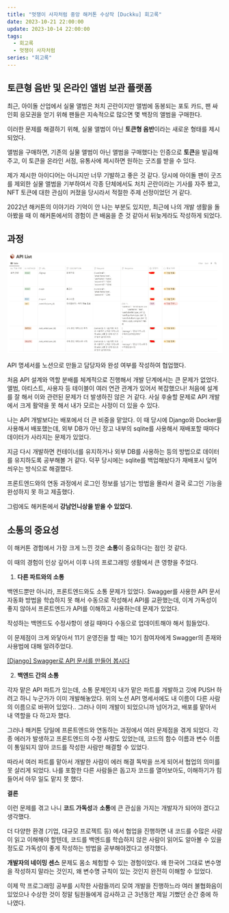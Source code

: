 ```yaml
---
title: "멋쟁이 사자처럼 중앙 해커톤 수상작 [Duckku] 회고록"
date: 2023-10-21 22:00:00
update: 2023-10-14 22:00:00
tags:
  - 회고록
  - 멋쟁이 사자처럼
series: "회고록"
---
```


## 토큰형 음반 및 온라인 앨범 보관 플랫폼

최근, 아이돌 산업에서 실물 앨범은 처치 곤란이지만 앨범에 동봉되는 포토 카드, 팬 싸인회 응모권을 얻기 위해 팬들은 지속적으로 많으면 몇 백장의 앨범을 구매한다.

이러한 문제를 해결하기 위해, 실물 앨범이 아닌 **토큰형 음반**이라는 새로운 형태를 제시되었다.

앨범을 구매하면, 기존의 실물 앨범이 아닌 앨범을 구매했다는 인증으로 **토큰**을 발급해주고, 이 토큰을 온라인 서점, 유통사에 제시하면 원하는 굿즈를 받을 수 있다.

제가 제시한 아이디어는 아니지만 너무 기발하고 좋은 것 같다. 당시에 아이돌 팬이 굿즈를 제외한 실물 앨범을 기부하여서 각종 단체에서도 처치 곤란이라는 기사를 자주 봤고, NFT 토큰에 대한 관심이 커졌을 당시라서 적절한 주제 선정이었던 거 같다.

2022년 해커톤의 이야기라 기억이 안 나는 부분도 있지만, 최근에 나의 개발 생활을 돌아봤을 때 이 해커톤에서의 경험이 큰 배움을 준 것 같아서 뒤늦게라도 작성하게 되었다.

## 과정

![](image-1.png)

API 명세서를 노션으로 만들고 담당자와 완성 여부를 작성하여 협업했다.

처음 API 설계와 역할 분배를 체계적으로 진행해서 개발 단계에서는 큰 문제가 없었다. 앨범, 아티스트, 사용자 등 테이블이 여러 연관 관계가 있어서 복잡했으나! 처음에 설계를 잘 해서 이와 관련된 문제가 더 발생하진 않은 거 같다. 사실 후술할 문제로 API 개발에서 크게 활약을 못 해서 내가 모르는 사정이 더 있을 수 있다.

나는 API 개발보다는 배포에서 더 큰 비중을 맡았다. 이 때 당시에 Django와 Docker를 사용해서 배포했는데, 외부 DB가 아닌 장고 내부의 sqlite를 사용해서 재배포할 때마다 데이터가 사라지는 문제가 있었다.

지금 다시 개발하면 컨테이너를 유지하거나 외부 DB를 사용하는 등의 방법으로 데이터를 유지하도록 공부해볼 거 같다. 덕꾸 당시에는 sqlite를 백업해놨다가 재배포시 덮어 씌우는 방식으로 해결했다.  

프론트엔드와의 연동 과정에서 로그인 정보를 넘기는 방법을 몰라서 결국 로그인 기능을 완성하지 못 하고 제출했다.

그럼에도 해커톤에서 **강남언니상을 받을 수 있었다.**

## 소통의 중요성

이 해커톤 경험에서 가장 크게 느낀 것은 **소통**이 중요하다는 점인 것 같다.

이 때의 경험이 인상 깊어서 이후 나의 프로그래밍 생활에서 큰 영향을 주었다. 

1. **다른 파트와의 소통**

백엔드뿐만 아니라, 프론트엔드와도 소통 문제가 있었다. Swagger를 사용한 API 문서 자동화 방법을 학습하지 못 해서 수동으로 작성해서 API를 교환했는데, 이게 가독성이 좋지 않아서 프론트엔드가 API를 이해하고 사용하는데 문제가 있었다. 

작성하는 백엔드도 수정사항이 생길 때마다 수동으로 업데이트해야 해서 힘들었다.

이 문제점이 크게 와닿아서 11기 운영진을 할 때는 10기 참여자에게 Swagger의 존재와 사용법에 대해 알려주었다.

[[Django] Swagger로 API 문서를 만들어 봅시다](https://yelog.site/swagger/)

2. **백엔드 간의 소통**

각자 맡은 API 파트가 있는데, 소통 문제인지 내가 맡은 파트를 개발하고 깃에 PUSH 하려고 하니 누군가가 이미 개발해놓았다. 위의 노션 API 명세서에도 내 이름이 다른 사람의 이름으로 바뀌어 있었다.. 그러나 이미 개발이 되었으니까 넘어가고, 배포를 맡아서 내 역할을 다 하고자 했다.

그러나 해커톤 당일에 프론트엔드와 연동하는 과정에서 여러 문제점을 겪게 되었다. 각종 에러가 발생하고 프론트엔드의 수정 사항도 있었는데, 코드의 함수 이름과 변수 이름이 통일되지 않아 코드를 작성한 사람만 해결할 수 있었다. 

따라서 여러 파트를 맡아서 개발한 사람이 에러 해결 독박을 쓰게 되어서 협업의 의미를 못 살리게 되었다. 나를 포함한 다른 사람들은 돕고자 코드를 열어보아도, 이해하기가 힘들어서 아무 일도 맡지 못 했다. 

**결론**

이런 문제를 겪고 나니 **코드 가독성**과 **소통**에 큰 관심을 가지는 개발자가 되어야 겠다고 생각했다.

더 다양한 환경 (기업, 대규모 프로젝트 등) 에서 협업을 진행하면 내 코드를 수많은 사람이 읽고 이해해야 할텐데, 코드를 백엔드를 학습하지 않은 사람이 읽어도 알아볼 수 있을 정도로 가독성이 좋게 작성하는 방법을 공부해야겠다고 생각했다.

**개발자의 네이밍 센스** 문제도 몸소 체험할 수 있는 경험이었다. 왜 한국어 그대로 변수명을 작성하지 말라는 것인지, 왜 변수명 규칙이 있는 것인지 완전히 이해할 수 있었다. 

이제 막 프로그래밍 공부를 시작한 사람들끼리 모여 개발을 진행하느라 여러 불협화음이 있었으나 수상한 것이 정말 팀원들에게 감사하고 근 3년동안 제일 기뻤던 순간 중에 하나였다. 










